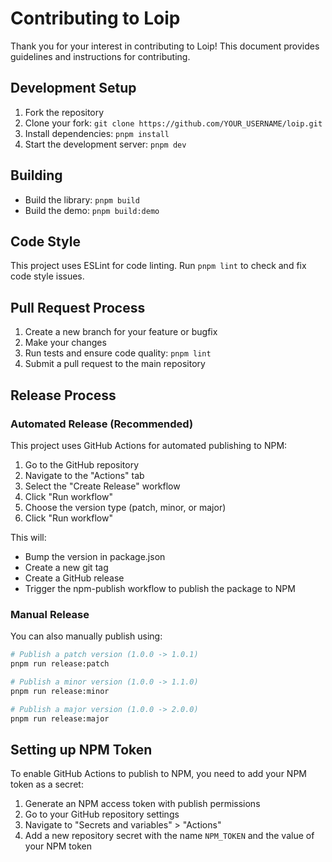 # Contributing to Loip

Thank you for your interest in contributing to Loip! This document provides guidelines and instructions for contributing.

## Development Setup

1. Fork the repository
2. Clone your fork: `git clone https://github.com/YOUR_USERNAME/loip.git`
3. Install dependencies: `pnpm install`
4. Start the development server: `pnpm dev`

## Building

- Build the library: `pnpm build`
- Build the demo: `pnpm build:demo`

## Code Style

This project uses ESLint for code linting. Run `pnpm lint` to check and fix code style issues.

## Pull Request Process

1. Create a new branch for your feature or bugfix
2. Make your changes
3. Run tests and ensure code quality: `pnpm lint`
4. Submit a pull request to the main repository

## Release Process

### Automated Release (Recommended)

This project uses GitHub Actions for automated publishing to NPM:

1. Go to the GitHub repository
2. Navigate to the "Actions" tab
3. Select the "Create Release" workflow
4. Click "Run workflow"
5. Choose the version type (patch, minor, or major)
6. Click "Run workflow"

This will:
- Bump the version in package.json
- Create a new git tag
- Create a GitHub release
- Trigger the npm-publish workflow to publish the package to NPM

### Manual Release

You can also manually publish using:

```bash
# Publish a patch version (1.0.0 -> 1.0.1)
pnpm run release:patch

# Publish a minor version (1.0.0 -> 1.1.0)
pnpm run release:minor

# Publish a major version (1.0.0 -> 2.0.0)
pnpm run release:major
```

## Setting up NPM Token

To enable GitHub Actions to publish to NPM, you need to add your NPM token as a secret:

1. Generate an NPM access token with publish permissions
2. Go to your GitHub repository settings
3. Navigate to "Secrets and variables" > "Actions"
4. Add a new repository secret with the name `NPM_TOKEN` and the value of your NPM token
